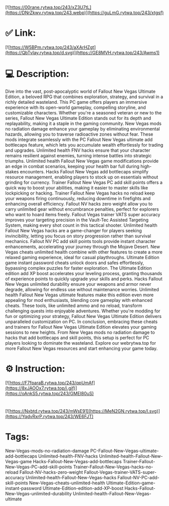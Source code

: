 [![https://00rane.rytwa.top/243/xZ3U7tL](https://DNrZkwv.rytwa.top/243.webp)](https://guLmG.rytwa.top/243/xtgsf)
# ✅ Link:
[![https://W5BPm.rytwa.top/243/aXArHZgt](https://QbTvIay.rytwa.top/d.svg)](https://GE8MVH.rytwa.top/243/Awms1)
# 💻 Description:
Dive into the vast, post-apocalyptic world of Fallout New Vegas Ultimate Edition, a beloved RPG that combines exploration, strategy, and survival in a richly detailed wasteland. This PC game offers players an immersive experience with its open-world gameplay, compelling storyline, and customizable characters. Whether you're a seasoned veteran or new to the series, Fallout New Vegas Ultimate Edition stands out for its depth and replayability, making it a staple in the gaming community.
New Vegas mods no radiation damage enhance your gameplay by eliminating environmental hazards, allowing you to traverse radioactive zones without fear. These mods integrate seamlessly with the PC Fallout New Vegas ultimate add bottlecaps feature, which lets you accumulate wealth effortlessly for trading and upgrades. Unlimited health FNV hacks ensure that your character remains resilient against enemies, turning intense battles into strategic triumphs.
Unlimited health Fallout New Vegas game modifications provide an edge in combat scenarios, keeping your health bar full during high-stakes encounters. Hacks Fallout New Vegas add bottlecaps simplify resource management, enabling players to stock up on essentials without grinding for currency. Trainer Fallout New Vegas PC add skill points offers a quick way to boost your abilities, making it easier to master skills like lockpicking or hacking.
Trainer Fallout New Vegas hacks no reload keep your weapons firing continuously, reducing downtime in firefights and enhancing overall efficiency. Fallout NV hacks zero weight allow you to carry unlimited gear without encumbrance penalties, perfect for explorers who want to hoard items freely. Fallout Vegas trainer VATS super accuracy improves your targeting precision in the Vault-Tec Assisted Targeting System, making every shot count in this tactical shooter.
Unlimited health Fallout New Vegas hacks are a game-changer for players seeking invincibility, letting you focus on story progression rather than survival mechanics. Fallout NV PC add skill points tools provide instant character enhancements, accelerating your journey through the Mojave Desert. New Vegas cheats unlimited health combine with other features to create a more relaxed gaming experience, ideal for casual playthroughs.
Ultimate Edition game instant password cheats unlock doors and safes effortlessly, bypassing complex puzzles for faster exploration. The Ultimate Edition edition add XP boost accelerates your leveling process, granting thousands of experience points to quickly upgrade your skills and perks. Hacks Fallout New Vegas unlimited durability ensure your weapons and armor never degrade, allowing for endless use without maintenance worries.
Unlimited health Fallout New Vegas ultimate features make this edition even more appealing for mod enthusiasts, blending core gameplay with enhanced cheats. These tools, like unlimited ammo and no reload, transform challenging quests into enjoyable adventures. Whether you're modding for fun or optimizing your strategy, Fallout New Vegas Ultimate Edition delivers unparalleled customization on PC.
In conclusion, embracing these cheats and trainers for Fallout New Vegas Ultimate Edition elevates your gaming sessions to new heights. From New Vegas mods no radiation damage to hacks that add bottlecaps and skill points, this setup is perfect for PC players looking to dominate the wasteland. Explore our webrytwa.top for more Fallout New Vegas resources and start enhancing your game today.

# ⚙️ Instruction:
[![https://F7fparaB.rytwa.top/243/qpUmAf](https://8xJAOOx7.rytwa.top/i.gif)](https://oAnkS5.rytwa.top/243/GMEI80uS)
#
[![https://Nxbtd.rytwa.top/243/mWsE91](https://MeN2GN.rytwa.top/l.svg)](https://YqdvRxrP.rytwa.top/243/WE6FJT)
# Tags:
New-Vegas-mods-no-radiation-damage PC-Fallout-New-Vegas-ultimate-add-bottlecaps Unlimited-health-FNV-hacks Unlimited-health-Fallout-New-Vegas-game Hacks-Fallout-New-Vegas-add-bottlecaps Trainer-Fallout-New-Vegas-PC-add-skill-points Trainer-Fallout-New-Vegas-hacks-no-reload Fallout-NV-hacks-zero-weight Fallout-Vegas-trainer-VATS-super-accuracy Unlimited-health-Fallout-New-Vegas-hacks Fallout-NV-PC-add-skill-points New-Vegas-cheats-unlimited-health Ultimate-Edition-game-instant-password Ultimate-Edition-edition-add-XP-boost Hacks-Fallout-New-Vegas-unlimited-durability Unlimited-health-Fallout-New-Vegas-ultimate





